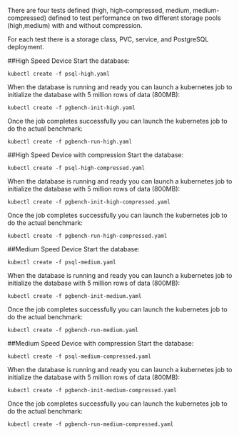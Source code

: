 There are four tests defined (high, high-compressed, medium, medium-compressed) defined to test performance on two different storage pools (high,medium) with and without compression.

For each test there is a storage class, PVC, service, and PostgreSQL deployment.

##High Speed Device
Start the database:
```
kubectl create -f psql-high.yaml
```
When the database is running and ready you can launch a kubernetes job to initialize the database with 5 million rows of data (800MB):
```
kubectl create -f pgbench-init-high.yaml
````
Once the job completes successfully you can launch the kubernetes job to do the actual benchmark:
```
kubectl create -f pgbench-run-high.yaml
```

##High Speed Device with compression
Start the database:
```
kubectl create -f psql-high-compressed.yaml
```
When the database is running and ready you can launch a kubernetes job to initialize the database with 5 million rows of data (800MB):
```
kubectl create -f pgbench-init-high-compressed.yaml
````
Once the job completes successfully you can launch the kubernetes job to do the actual benchmark:
```
kubectl create -f pgbench-run-high-compressed.yaml
```

##Medium Speed Device
Start the database:
```
kubectl create -f psql-medium.yaml
```
When the database is running and ready you can launch a kubernetes job to initialize the database with 5 million rows of data (800MB):
```
kubectl create -f pgbench-init-medium.yaml
````
Once the job completes successfully you can launch the kubernetes job to do the actual benchmark:
```
kubectl create -f pgbench-run-medium.yaml
```

##Medium Speed Device with compression
Start the database:
```
kubectl create -f psql-medium-compressed.yaml
```
When the database is running and ready you can launch a kubernetes job to initialize the database with 5 million rows of data (800MB):
```
kubectl create -f pgbench-init-medium-compressed.yaml
````
Once the job completes successfully you can launch the kubernetes job to do the actual benchmark:
```
kubectl create -f pgbench-run-medium-compressed.yaml
```
